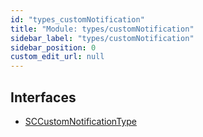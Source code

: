 ```yaml
---
id: "types_customNotification"
title: "Module: types/customNotification"
sidebar_label: "types/customNotification"
sidebar_position: 0
custom_edit_url: null
---
```


## Interfaces

- [SCCustomNotificationType](../interfaces/types_customNotification.SCCustomNotificationType.md)
